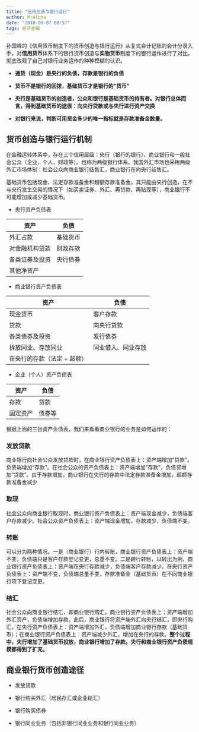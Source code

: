 ```yaml
---
title: "信用创造与银行运行"
author: MrAlpha
date: "2018-09-07 08:57"
tags: 经济金融
---
```


孙国峰的《信用货币制度下的货币创造与银行运行》从复式会计记账的会计分录入手，对**信用货币**体系下的银行货币创造与**实物货币**制度下的银行运作进行了对比，彻底改观了自己对银行业务运作的种种模糊的认识。

- **通货（现金）是央行的负债，存款是银行的负债**

- **货币不是银行的回拨，基础货币才是银行的“货币”**

- **央行是基础货币的创造者，公众和银行是基础货币的持有者。对银行总体而言，得到基础货币的途径：向央行贷款或与央行进行资产交换**

- **对银行来说，判断可用资金多少的唯一指标就是存款准备金数量。**

## 货币创造与银行运行机制

在金融运转体系中，存在三个信用层级：央行（银行的银行）、商业银行和一般社会公众（企业，个人，财政等）。也称为两级银行体系。我国外汇市场也采用两级外汇市场体制：社会公众向商业银行结售汇，商业银行在向央行结售汇。

基础货币包括现金、法定存款准备金和超额存款准备金。其只能由央行创造，在不与央行发生交易的情况下（如买卖证券、外汇、再贷款、再贴现等），商业银行不可能增加或减少基础货币。

- 央行资产负债表

| 资产           | 负债     |
| -------------- | -------- |
| 外汇占款       | 基础货币 |
| 对金融机构贷款 | 财政存款 |
| 各类证券及投资 | 央行债券 |
| 其他净资产     |          |

- 商业银行资产负债表

| 资产                        | 负债               |
| --------------------------- | ------------------ |
| 现金货币                    | 客户存款           |
| 贷款                        | 向央行贷款         |
| 各类债券及投资              | 发行债券           |
| 拆放同业、存放同业          | 同业借入、同业存放 |
| 在央行的存款（法定 + 超额） |                    |

- 企业（个人）资产负债表

| 资产     | 负债   |
| -------- | ------ |
| 存款     | 贷款   |
| 固定资产 | 债券等 |

根据上面的三张资产负债表，我们来看看商业银行的业务是如何运作的：

### 发放贷款

商业银行向社会公众发放贷款时，在商业银行资产负债表上：资产端增加“贷款”，负债端增加“存款”。在社会公众的资产负债表上：资产端增加“存款”，负债贷增加“贷款”。由于存款增加，商业银行在央行的存款中法定存款准备金增加，超额存款准备金减少

### 取现

社会公众向商业银行取现时，商业银行资产负债表上：资产端现金减少，负债端客户存款减少。社会公众资产负债表上：资产端现金增加，存款减少，负债端不变。

### 转账

可以分为两种情况。一是（商业银行）行内转账，商业银行资产负债表上：资产端不变，负债端只是客户存款登记变更，总量不变。二是跨行转账，以转出为例，商业银行资产负债表上：资产端在央行存款减少，负债端客户存款减少。在央行资产负债表上：资产端不变，负债端总量不变，存款准备金（基础货币）在不同商业银行项下登记变更。

### 结汇

社会公众向商业银行结汇，即商业银行购汇。商业银行资产负债表上：资产端增加外汇资产，负债端增加存款。此后，商业银行将资产端外汇向央行结汇，即央行购汇。在央行资产负债表上：资产端增加外汇，负债端增加商业银行存款（基础货币）；在商业银行资产负债表上：资产端减少外汇，增加在央行的存款。**整个过程中，央行增加了基础货币投放，商业银行增加了存款。央行和商业银行资产负债规模都得到了扩充。**

## 商业银行货币创造途径

- 发放贷款

- 银行购买外汇（居民存汇或企业结汇）

- 银行购买债券

- 银行同业业务（包括非银行同业业务和银行同业业务）

